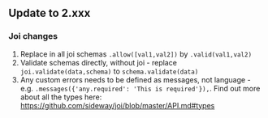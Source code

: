 ## Update to 2.xxx

### Joi changes

1. Replace in all joi schemas `.allow([val1,val2])` by `.valid(val1,val2)`
2. Validate schemas directly, without joi - replace `joi.validate(data,schema)` to `schema.validate(data)`
3. Any custom errors needs to be defined as messages, not language - e.g. `.messages({'any.required': 'This is required'}),`. Find out more about all the types here: https://github.com/sideway/joi/blob/master/API.md#types
